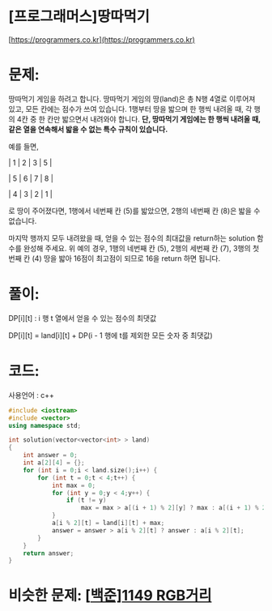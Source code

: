 # [프로그래머스]땅따먹기

[https://programmers.co.kr](https://programmers.co.kr)

# 문제:

땅따먹기 게임을 하려고 합니다. 땅따먹기 게임의 땅(land)은 총 N행 4열로 이루어져 있고, 모든 칸에는 점수가 쓰여 있습니다. 1행부터 땅을 밟으며 한 행씩 내려올 때, 각 행의 4칸 중 한 칸만 밟으면서 내려와야 합니다. **단, 땅따먹기 게임에는 한 행씩 내려올 때, 같은 열을 연속해서 밟을 수 없는 특수 규칙이 있습니다.** 



예를 들면, 



| 1 | 2 | 3 | 5 |



| 5 | 6 | 7 | 8 |



| 4 | 3 | 2 | 1 |



로 땅이 주어졌다면, 1행에서 네번째 칸 (5)를 밟았으면, 2행의 네번째 칸 (8)은 밟을 수 없습니다. 



마지막 행까지 모두 내려왔을 때, 얻을 수 있는 점수의 최대값을 return하는 solution 함수를 완성해 주세요. 위 예의 경우, 1행의 네번째 칸 (5), 2행의 세번째 칸 (7), 3행의 첫번째 칸 (4) 땅을 밟아 16점이 최고점이 되므로 16을 return 하면 됩니다.



# 풀이:

DP\[i][t] : i 행 t 열에서 얻을 수 있는 점수의 최댓값

DP\[i][t] = land\[i][t] + DP(i - 1 행에 t를 제외한 모든 숫자 중 최댓값) 

  

# **코드:**
사용언어 : c++
```c++
#include <iostream>
#include <vector>
using namespace std;

int solution(vector<vector<int> > land)
{
    int answer = 0;
	int a[2][4] = {};
	for (int i = 0;i < land.size();i++) {
		for (int t = 0;t < 4;t++) {
			int max = 0;
			for (int y = 0;y < 4;y++) {
				if (t != y)
					max = max > a[(i + 1) % 2][y] ? max : a[(i + 1) % 2][y];
			}
			a[i % 2][t] = land[i][t] + max;
			answer = answer > a[i % 2][t] ? answer : a[i % 2][t];
		}
	}
    return answer;
}
```



# 비슷한 문제: [[백준\]1149 RGB거리](https://jyukki97.github.io/blog/2017-11-27-1149/)


